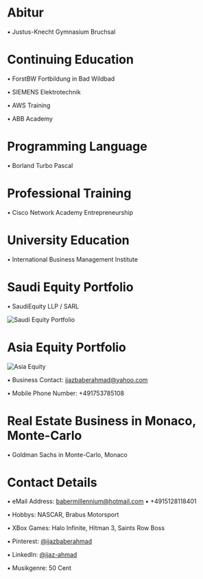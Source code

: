 # Abitur

▪︎ Justus-Knecht Gymnasium Bruchsal

# Continuing Education

• ForstBW Fortbildung in Bad Wildbad

• SIEMENS Elektrotechnik

• AWS Training

• ABB Academy

# Programming Language

• Borland Turbo Pascal

# Professional Training

• Cisco Network Academy Entrepreneurship

# University Education 

• International Business Management Institute

# Saudi Equity Portfolio

• SaudiEquity LLP / SARL

![Saudi Equity Portfolio](https://user-images.githubusercontent.com/95079463/177783667-dc04b342-843a-4da7-b716-5a81eeb639ed.jpg)

# Asia Equity Portfolio

![Asia Equity](https://user-images.githubusercontent.com/95079463/177746067-6fb65859-542c-422a-b121-97a241fa7ee5.jpg)

▪︎ Business Contact: ijazbaberahmad@yahoo.com 

• Mobile Phone Number: +491753785108

# Real Estate Business in Monaco, Monte-Carlo

• Goldman Sachs in Monte-Carlo, Monaco

# Contact Details 

▪︎ eMail Address: babermillennium@hotmail.com ▪︎ +4915128118401 

• Hobbys: NASCAR, Brabus Motorsport

• XBox Games: Halo Infinite, Hitman 3, Saints Row Boss

▪︎ Pinterest: [@ijazbaberahmad](https://www.pinterest.de/ijazbaberahmad/)

▪︎ LinkedIn: [@ijaz-ahmad](https://www.linkedin.com/in/ijaz-ahmad-69677b13a/)

▪︎ Musikgenre: 50 Cent 



